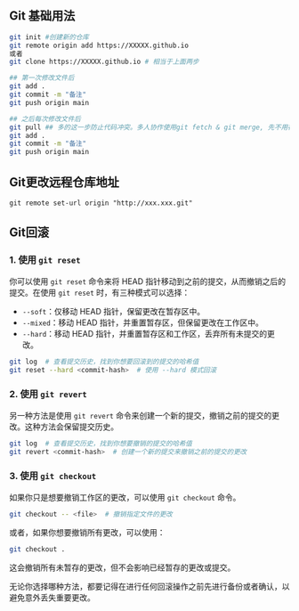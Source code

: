 

## Git 基础用法

```bash
git init #创建新的仓库
git remote origin add https://XXXXX.github.io
或者
git clone https://XXXXX.github.io # 相当于上面两步

## 第一次修改文件后
git add .
git commit -m "备注"
git push origin main

## 之后每次修改文件后
git pull ## 多的这一步防止代码冲突。多人协作使用git fetch & git merge, 先不用在意
git add .
git commit -m "备注"
git push origin main
```

## Git更改远程仓库地址

`git remote set-url origin "http://xxx.xxx.git"`

## Git回滚

### 1. 使用 `git reset`

你可以使用 `git reset` 命令来将 HEAD 指针移动到之前的提交，从而撤销之后的提交。在使用 `git reset` 时，有三种模式可以选择：

- `--soft`：仅移动 HEAD 指针，保留更改在暂存区中。
- `--mixed`：移动 HEAD 指针，并重置暂存区，但保留更改在工作区中。
- `--hard`：移动 HEAD 指针，并重置暂存区和工作区，丢弃所有未提交的更改。

```bash
git log  # 查看提交历史，找到你想要回滚到的提交的哈希值
git reset --hard <commit-hash>  # 使用 --hard 模式回滚
```

### 2. 使用 `git revert`

另一种方法是使用 `git revert` 命令来创建一个新的提交，撤销之前的提交的更改。这种方法会保留提交历史。

```bash
git log  # 查看提交历史，找到你想要撤销的提交的哈希值
git revert <commit-hash>  # 创建一个新的提交来撤销之前的提交的更改
```

### 3. 使用 `git checkout`

如果你只是想要撤销工作区的更改，可以使用 `git checkout` 命令。

```bash
git checkout -- <file>  # 撤销指定文件的更改
```

或者，如果你想要撤销所有更改，可以使用：

```bash
git checkout .
```

这会撤销所有未暂存的更改，但不会影响已经暂存的更改或提交。

无论你选择哪种方法，都要记得在进行任何回滚操作之前先进行备份或者确认，以避免意外丢失重要更改。